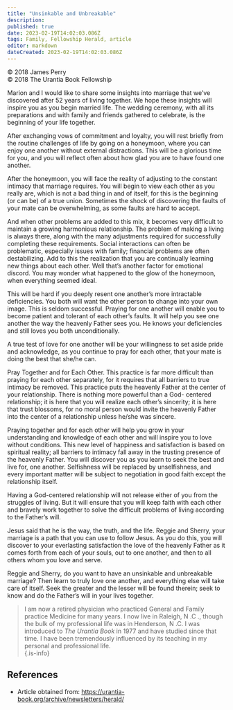 ```yaml
---
title: "Unsinkable and Unbreakable"
description: 
published: true
date: 2023-02-19T14:02:03.086Z
tags: Family, Fellowship Herald, article
editor: markdown
dateCreated: 2023-02-19T14:02:03.086Z
---
```


<p class="v-card v-sheet theme--light grey lighten-3 px-2">© 2018 James Perry<br>© 2018 The Urantia Book Fellowship</p>

Marion and I would like to share some insights into marriage that we’ve discovered after 52 years of living together. We hope these insights will inspire you as you begin married life. The wedding ceremony, with all its preparations and with family and friends gathered to celebrate, is the beginning of your life together. 

After exchanging vows of commitment and loyalty, you will rest briefly from the routine challenges of life by going on a honeymoon, where you can enjoy one another without external distractions. This will be a glorious time for you, and you will reflect often about how glad you are to have found one another. 

After the honeymoon, you will face the reality of adjusting to the constant intimacy that marriage requires. You will begin to view each other as you really are, which is not a bad thing in and of itself, for this is the beginning (or can be) of a true union. Sometimes the shock of discovering the faults of your mate can be overwhelming, as some faults are hard to accept. 

And when other problems are added to this mix, it becomes very difficult to maintain a growing harmonious relationship. The problem of making a living is always there, along with the many adjustments required for successfully completing these requirements. Social interactions can often be problematic, especially issues with family; financial problems are often destabilizing. Add to this the realization that you are continually learning new things about each other. Well that’s another factor for emotional discord. You may wonder what happened to the glow of the honeymoon, when everything seemed ideal. 

This will be hard if you deeply resent one another’s more intractable deficiencies. You both will want the other person to change into your own image. This is seldom successful. Praying for one another will enable you to become patient and tolerant of each other’s faults. It will help you see one another the way the heavenly Father sees you. He knows your deficiencies and still loves you both unconditionally. 

A true test of love for one another will be your willingness to set aside pride and acknowledge, as you continue to pray for each other, that your mate is doing the best that she/he can. 

Pray Together and for Each Other. This practice is far more difficult than praying for each other separately, for it requires that all barriers to true intimacy be removed. This practice puts the heavenly Father at the center of your relationship. There is nothing more powerful than a God- centered relationship; it is here that you will realize each other’s sincerity; it is here that trust blossoms, for no moral person would invite the heavenly Father into the center of a relationship unless he/she was sincere. 

Praying together and for each other will help you grow in your understanding and knowledge of each other and will inspire you to love without conditions. This new level of happiness and satisfaction is based on spiritual reality; all barriers to intimacy fall away in the trusting presence of the heavenly Father. You will discover you as you learn to seek the best and live for, one another. Selfishness will be replaced by unselfishness, and every important matter will be subject to negotiation in good faith except the relationship itself. 

Having a God-centered relationship will not release either of you from the struggles of living. But it will ensure that you will keep faith with each other and bravely work together to solve the difficult problems of living according to the Father’s will. 

Jesus said that he is the way, the truth, and the life. Reggie and Sherry, your marriage is a path that you can use to follow Jesus. As you do this, you will discover to your everlasting satisfaction the love of the heavenly Father as it comes forth from each of your souls, out to one another, and then to all others whom you love and serve. 

Reggie and Sherry, do you want to have an unsinkable and unbreakable marriage? Then learn to truly love one another, and everything else will take care of itself. Seek the greater and the lesser will be found therein; seek to know and do the Father’s will in your lives together.   

> I am now a retired physician who practiced General and Family practice Medicine for many years. I now live in Raleigh, N .C ., though the bulk of my professional life was in Henderson, N .C. I was introduced to _The Urantia Book_ in 1977 and have studied since that time. I have been tremendously influenced by its teaching in my personal and professional life.  
{.is-info}

## References

- Article obtained from: https://urantia-book.org/archive/newsletters/herald/